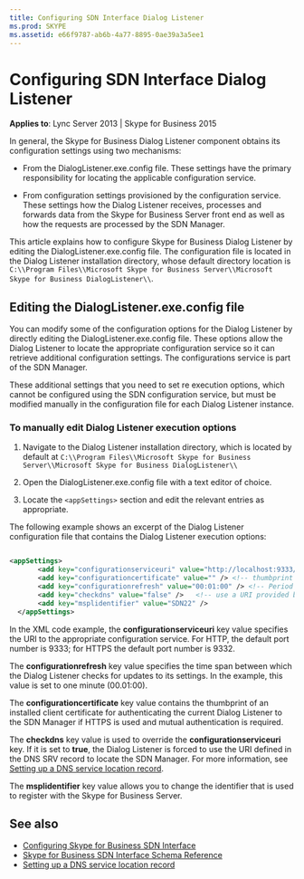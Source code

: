 ```yaml
---
title: Configuring SDN Interface Dialog Listener
ms.prod: SKYPE
ms.assetid: e66f9787-ab6b-4a77-8895-0ae39a3a5ee1
---
```



# Configuring SDN Interface Dialog Listener


  
    
    

 **Applies to**: Lync Server 2013 | Skype for Business 2015
 
In general, the Skype for Business Dialog Listener component obtains its configuration settings using two mechanisms: 
  
    
    


- From the DialogListener.exe.config file. These settings have the primary responsibility for locating the applicable configuration service. 
    
  
- From configuration settings provisioned by the configuration service. These settings how the Dialog Listener receives, processes and forwards data from the Skype for Business Server front end as well as how the requests are processed by the SDN Manager. 
    
  
This article explains how to configure Skype for Business Dialog Listener by editing the DialogListener.exe.config file. The configuration file is located in the Dialog Listener installation directory, whose default directory location is  `C:\\Program Files\\Microsoft Skype for Business Server\\Microsoft Skype for Business DialogListener\\`. 
## Editing the DialogListener.exe.config file

You can modify some of the configuration options for the Dialog Listener by directly editing the DialogListener.exe.config file. These options allow the Dialog Listener to locate the appropriate configuration service so it can retrieve additional configuration settings. The configurations service is part of the SDN Manager. 
  
    
    
These additional settings that you need to set re execution options, which cannot be configured using the SDN configuration service, but must be modified manually in the configuration file for each Dialog Listener instance. 
  
    
    

### To manually edit Dialog Listener execution options


1. Navigate to the Dialog Listener installation directory, which is located by default at  `C:\\Program Files\\Microsoft Skype for Business Server\\Microsoft Skype for Business DialogListener\\`
    
  
2. Open the DialogListener.exe.config file with a text editor of choice. 
    
  
3. Locate the  `<appSettings>` section and edit the relevant entries as appropriate.
    
  
The following example shows an excerpt of the Dialog Listener configuration file that contains the Dialog Listener execution options: 
  
    
    



```XML

<appSettings>
       <add key="configurationserviceuri" value="http://localhost:9333/Settings" />
       <add key="configurationcertificate" value="" /> <!-- thumbprint of a client certificate to use to authenticate the DL with the SM -->
       <add key="configurationrefresh" value="00:01:00" /> <!-- Period for refreshing the settings from the configuration service -->
       <add key="checkdns" value="false" />   <!-- use a URI provided by the DNS SRV record for locating the configuration service -->
       <add key="msplidentifier" value="SDN22" />
  </appSettings>

```

In the XML code example, the **configurationserviceuri** key value specifies the URI to the appropriate configuration service. For HTTP, the default port number is 9333; for HTTPS the default port number is 9332.
  
    
    
The **configurationrefresh** key value specifies the time span between which the Dialog Listener checks for updates to its settings. In the example, this value is set to one minute (00.01:00).
  
    
    
The **configurationcertificate** key value contains the thumbprint of an installed client certificate for authenticating the current Dialog Listener to the SDN Manager if HTTPS is used and mutual authentication is required.
  
    
    
The **checkdns** key value is used to override the **configurationserviceuri** key. If it is set to **true**, the Dialog Listener is forced to use the URI defined in the DNS SRV record to locate the SDN Manager. For more information, see  [Setting up a DNS service location record](setting-up-a-dns-service-location-record.md). 
  
    
    
The **msplidentifier** key value allows you to change the identifier that is used to register with the Skype for Business Server.
  
    
    

## See also
<a name="bk_addresources"> </a>

-  [Configuring Skype for Business SDN Interface](configuring-sdn-interface.md)
-  [Skype for Business SDN Interface Schema Reference](skype-for-business-sdn-interface-schema-reference.md) 
-  [Setting up a DNS service location record](setting-up-a-dns-service-location-record.md)
    
  

